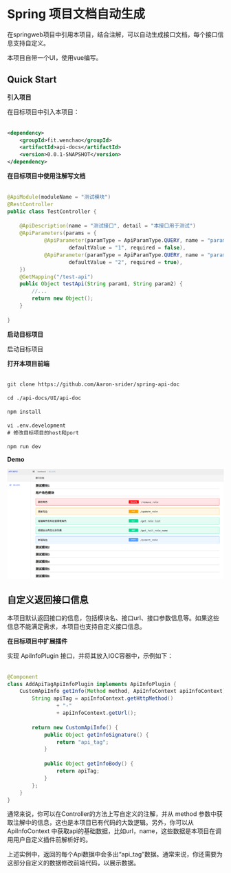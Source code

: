 # Spring 项目文档自动生成

在springweb项目中引用本项目，结合注解，可以自动生成接口文档，每个接口信息支持自定义。

本项目自带一个UI，使用vue编写。

## Quick Start

**引入项目**

在目标项目中引入本项目：

```xml

<dependency>
    <groupId>fit.wenchao</groupId>
    <artifactId>api-docs</artifactId>
    <version>0.0.1-SNAPSHOT</version>
</dependency>
```

**在目标项目中使用注解写文档**

```java

@ApiModule(moduleName = "测试模块")
@RestController
public class TestController {

    @ApiDescription(name = "测试接口", detail = "本接口用于测试")
    @ApiParameters(params = {
            @ApiParameter(paramType = ApiParamType.QUERY, name = "param1",
                    defaultValue = "1", required = false),
            @ApiParameter(paramType = ApiParamType.QUERY, name = "param2",
                    defaultValue = "2", required = true),
    })
    @GetMapping("/test-api")
    public Object testApi(String param1, String param2) {
        //...
        return new Object();
    }

}
```

**启动目标项目**

启动目标项目

**打开本项目前端**

```shell

git clone https://github.com/Aaron-srider/spring-api-doc

cd ./api-docs/UI/api-doc

npm install

vi .env.development
# 修改目标项目的host和port

npm run dev
```

**Demo**

![](./UI/api-doc/readmePics/demo.png)

## 自定义返回接口信息

本项目默认返回接口的信息，包括模块名、接口url、接口参数信息等。如果这些信息不能满足需求，本项目也支持自定义接口信息。

**在目标项目中扩展插件**

实现 ApiInfoPlugin 接口，并将其放入IOC容器中，示例如下：

```java

@Component
class AddApiTagApiInfoPlugin implements ApiInfoPlugin {
    CustomApiInfo getInfo(Method method, ApiInfoContext apiInfoContext) {
        String apiTag = apiInfoContext.getHttpMethod()
                + "-"
                + apiInfoContext.getUrl();

        return new CustomApiInfo() {
            public Object getInfoSignature() {
                return "api_tag";
            }

            public Object getInfoBody() {
                return apiTag;
            }
        };
    }
}
```

通常来说，你可以在Controller的方法上写自定义的注解，并从 method 参数中获取注解中的信息，这也是本项目已有代码的大致逻辑。另外，你可以从 ApiInfoContext
中获取api的基础数据，比如url，name，这些数据是本项目在调用用户自定义插件前解析好的。

上述实例中，返回的每个Api数据中会多出“api_tag”数据。通常来说，你还需要为这部分自定义的数据修改前端代码，以展示数据。
